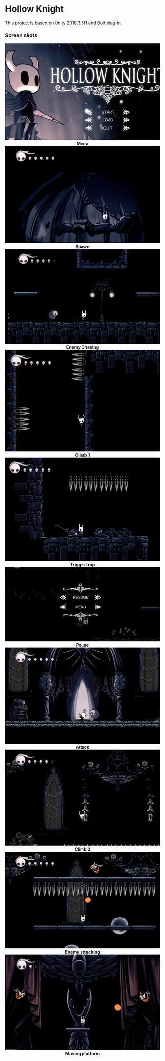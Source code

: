 # Hollow Knight

This project is based on Unity 2018.3.6f1 and Bolt plug-in.

### Screen shots

<img alt="in-one-weekend cover image" src="ScreenShots/Menu.png">

<center><b>Menu</b></center>



<img alt="in-one-weekend cover image" src="ScreenShots/Spawn.png">

<center><b>Spawn</b></center>



<img alt="in-one-weekend cover image" src="ScreenShots/Enemy Chasing.png">

<center><b>Enemy Chasing</b></center>



<img alt="in-one-weekend cover image" src="ScreenShots/Climb_1.png">

<center><b>Climb 1</b></center>



<img alt="in-one-weekend cover image" src="ScreenShots/Trigger trap.png">

<center><b>Trigger trap</b></center>



<img alt="in-one-weekend cover image" src="ScreenShots/Pause.png">

<center><b>Pause</b></center>



<img alt="in-one-weekend cover image" src="ScreenShots/Attack.png">

<center><b>Attack</b></center>



<img alt="in-one-weekend cover image" src="ScreenShots/Climb_2.png">

<center><b>Climb 2</b></center>



<img alt="in-one-weekend cover image" src="ScreenShots/Enemy attacking.png">

<center><b>Enemy attacking</b></center>



<img alt="in-one-weekend cover image" src="ScreenShots/Moving platform.png">

<center><b>Moving platform</b></center>